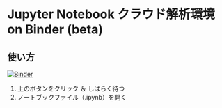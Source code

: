 # Jupyter Notebook クラウド解析環境 on Binder (beta)

## 使い方
[![Binder](https://mybinder.org/badge.svg)](https://mybinder.org/v2/gh/qqep685d/bioinfo_env0.git/master)
1. 上のボタンをクリック ＆ しばらく待つ　
2. ノートブックファイル（.ipynb）を開く
